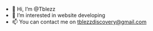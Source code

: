 - 👋 Hi, I’m @Tblezz
- 👀 I’m interested in website developing
- 📫 You can contact me on tblezzdiscovery@gmail.com
